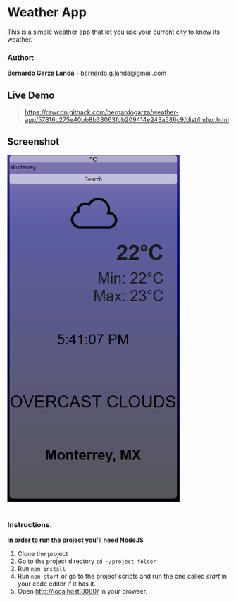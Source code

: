 # Weather App

This is a simple weather app that let you use your current city to know its weather.

### Author:

**[Bernardo Garza Landa](https://github.com/bernardogarza)** - bernardo.g.landa@gmail.com

## Live Demo

> https://rawcdn.githack.com/bernardogarza/weather-app/57816c275e40bb8b33063fcb209414e243a586c9/dist/index.html

## Screenshot

![Weather App](weather-app.png?raw=true "Weather App")

#

### Instructions:


**In order to run the project you'll need [NodeJS](https://nodejs.org)**


1. Clone the project
2. Go to the project directory `cd ~/project-folder`
3. Run `npm install`
4. Run `npm start` or go to the project scripts and run the one called *start* in your code editor if it has it.
5. Open [http://localhost:8080/](http://localhost:8080/) in your browser.


